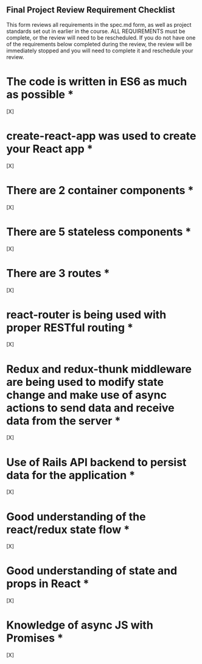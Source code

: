 
## Final Project Review Requirement Checklist
This form reviews all requirements in the spec.md form, as well as project standards set out in earlier in the course. ALL REQUIREMENTS must be complete, or the  review will need to be rescheduled. If you do not have one of the requirements below completed during the review, the review will be immediately stopped and you will need to complete it and reschedule your review.

# The code is written in ES6 as much as possible *
[X]
# create-react-app was used to create your React app *
[X]
# There are 2 container components *
[X]
# There are 5 stateless components *
[X]
# There are 3 routes *
[X]
# react-router is being used with proper RESTful routing *
[X]
# Redux and redux-thunk middleware are being used to modify state change and make use of async actions to send data and receive data from the server *
[X]
# Use of Rails API backend to persist data for the application *
[X]
# Good understanding of the react/redux state flow *
[X]
# Good understanding of state and props in React *
[X]
# Knowledge of async JS with Promises *
[X]